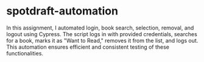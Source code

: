 # spotdraft-automation
In this assignment, I automated login, book search, selection, removal, and logout using Cypress. The script logs in with provided credentials, searches for a book, marks it as "Want to Read," removes it from the list, and logs out. This automation ensures efficient and consistent testing of these functionalities.
